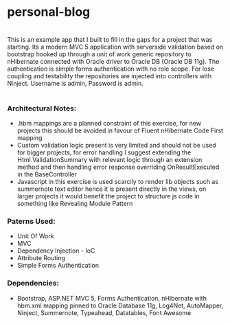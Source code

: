 # personal-blog
#
This is an example app that I built to fill in the gaps for a project that was starting. Its a modern MVC 5 application with serverside validation based on bootstrap hooked up through a unit of work generic repository to nHibernate connected with Oracle driver to Oracle DB (Oracle DB 11g). The authentication is simple forms authentication with no role scope. For lose coupling and testability the repositories are injected into controllers with Ninject. Username is admin, Password is admin.
#
### Architectural Notes:
* .hbm mappings are a planned constraint of this exercise, for new projects this should be avoided in favour of Fluent nHibernate Code First mapping
* Custom validation logic present is very limited and should not be used for bigger projects, for error handling I suggest extending the Html.ValidationSummary with relevant logic through an extension method and then handling error response overriding OnResultExecuted in the BaseController
* Javascript in this exercise is used scarcily to render lib objects such as summernote text editor hence it is present directly in the views, on larger projects it would benefit the project to structure js code in something like Revealing Module Pattern

### Paterns Used:
* Unit Of Work
* MVC
* Dependency Injection - IoC
* Attribute Routing
* Simple Forms Authentication

### Dependencies:
* Bootstrap, ASP.NET MVC 5, Forms Authentication, nHibernate with hbm.xml mapping pinned to Oracle Database 11g, Log4Net, AutoMapper, Ninject, Summernote, Typeahead, Datatables, Font Awesome
